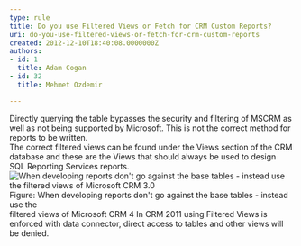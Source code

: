 ```yaml
---
type: rule
title: Do you use Filtered Views or Fetch for CRM Custom Reports?
uri: do-you-use-filtered-views-or-fetch-for-crm-custom-reports
created: 2012-12-10T18:40:08.0000000Z
authors:
- id: 1
  title: Adam Cogan
- id: 32
  title: Mehmet Ozdemir

---
```


 
Directly querying the table bypasses the security and filtering of MSCRM as well           as not being supported by Microsoft. This is not the correct method for reports           to be written.           
           The correct filtered views can be found under the Views section of the CRM database           and these are the Views that should always be used to design SQL Reporting Services           reports.
 ![When developing reports don't go against the base tables - instead use the filtered views of Microsoft CRM 3.0](/SoftwareDevelopment/RulesToBetterCRMForDevelopers/PublishingImages/CRM_FilteredView.jpg)            Figure: When developing reports don't go against the base tables - instead use the<br>            filtered views of Microsoft CRM 4
In CRM 2011 using Filtered Views is enforced with data connector, direct access to tables and other views will be denied.

